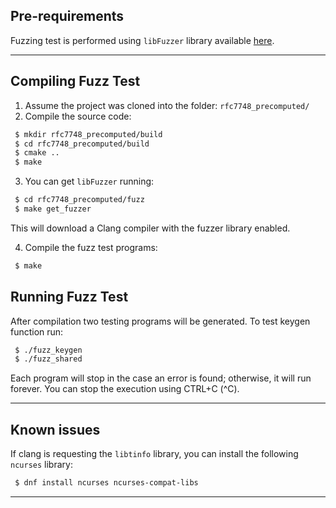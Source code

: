 ## Pre-requirements

Fuzzing test is performed using `libFuzzer` library available [here](https://llvm.org/docs/LibFuzzer.html).


----

## Compiling Fuzz Test

 1. Assume the project was cloned into the folder: `rfc7748_precomputed/`
 2. Compile the source code:

```sh
 $ mkdir rfc7748_precomputed/build
 $ cd rfc7748_precomputed/build
 $ cmake ..
 $ make 
```

 3. You can get `libFuzzer` running:

```sh
 $ cd rfc7748_precomputed/fuzz
 $ make get_fuzzer
```
This will download a Clang compiler with the fuzzer library enabled.

 4. Compile the fuzz test programs:

```sh
 $ make 
```

## Running Fuzz Test
After compilation two testing programs will be generated. To test keygen function run:

```sh
 $ ./fuzz_keygen
 $ ./fuzz_shared
```
Each program will stop in the case an error is found; otherwise, it will run forever. You can stop the execution using CTRL+C (^C).

----

## Known issues
If clang is requesting the `libtinfo` library, you can install the following `ncurses` library:

```sh
 $ dnf install ncurses ncurses-compat-libs
```
----
